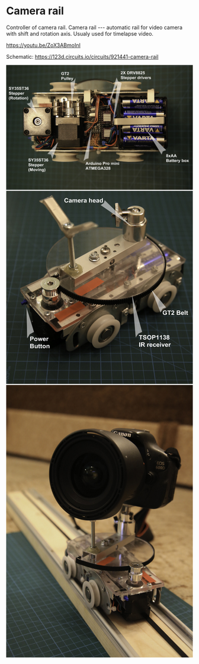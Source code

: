 # Camera rail
Controller of camera rail.
Camera rail --- automatic rail for video camera with shift and rotation axis. Usualy used for timelapse video.

https://youtu.be/ZoX3ABmoInI

Schematic: https://123d.circuits.io/circuits/921441-camera-rail

![](https://github.com/nukevoid/Camera_rail/blob/master/docs/back.jpg)
![](https://github.com/nukevoid/Camera_rail/blob/master/docs/front.jpg)
![](https://github.com/nukevoid/Camera_rail/blob/master/docs/title.jpg)
